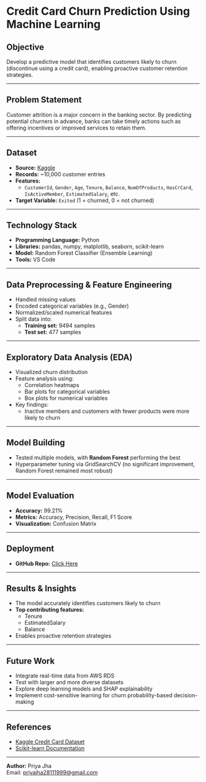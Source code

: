 # Credit Card Churn Prediction Using Machine Learning

## Objective
Develop a predictive model that identifies customers likely to churn (discontinue using a credit card), enabling proactive customer retention strategies.

---

## Problem Statement
Customer attrition is a major concern in the banking sector. By predicting potential churners in advance, banks can take timely actions such as offering incentives or improved services to retain them.

---

## Dataset
- **Source:** [Kaggle](https://www.kaggle.com/datasets/gauravtopre/bank-customer-churn-dataset)  
- **Records:** ~10,000 customer entries  
- **Features:**  
  - `CustomerId`, `Gender`, `Age`, `Tenure`, `Balance`, `NumOfProducts`, `HasCrCard`, `IsActiveMember`, `EstimatedSalary`, etc.
- **Target Variable:** `Exited` (1 = churned, 0 = not churned)

---

## Technology Stack
- **Programming Language:** Python  
- **Libraries:** pandas, numpy, matplotlib, seaborn, scikit-learn  
- **Model:** Random Forest Classifier (Ensemble Learning)  
- **Tools:** VS Code  

---

## Data Preprocessing & Feature Engineering
- Handled missing values
- Encoded categorical variables (e.g., Gender)
- Normalized/scaled numerical features
- Split data into:
  - **Training set:** 9494 samples
  - **Test set:** 477 samples

---

## Exploratory Data Analysis (EDA)
- Visualized churn distribution
- Feature analysis using:
  - Correlation heatmaps
  - Bar plots for categorical variables
  - Box plots for numerical variables
- Key findings:
  - Inactive members and customers with fewer products were more likely to churn

---

## Model Building
- Tested multiple models, with **Random Forest** performing the best
- Hyperparameter tuning via GridSearchCV (no significant improvement, Random Forest remained most robust)

---

## Model Evaluation
- **Accuracy:** 99.21%  
- **Metrics:** Accuracy, Precision, Recall, F1 Score  
- **Visualization:** Confusion Matrix

---

## Deployment
- **GitHub Repo:** [Click Here](https://github.com/priya-jha-23/capston_project_exl)

---

## Results & Insights
- The model accurately identifies customers likely to churn
- **Top contributing features:**
  - Tenure
  - EstimatedSalary
  - Balance
- Enables proactive retention strategies

---

## Future Work
- Integrate real-time data from AWS RDS
- Test with larger and more diverse datasets
- Explore deep learning models and SHAP explainability
- Implement cost-sensitive learning for churn probability-based decision-making

---

## References
- [Kaggle Credit Card Dataset](https://www.kaggle.com/datasets/gauravtopre/bank-customer-churn-dataset)  
- [Scikit-learn Documentation](https://scikit-learn.org/stable/)

---

**Author:** Priya Jha  
Email: priyajha28111999@gmail.com  

